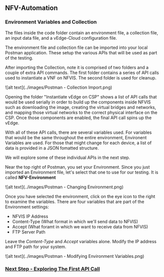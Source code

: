 ## NFV-Automation

### Environment Variables and Collection

The files inside the code folder contain an environment file, a collection file,
an input data file, and a vEdge-Cloud configuration file.  

The environment file and collection file can be imported into your local Postman
application.  These setup the various APIs that will be used as part of the testing.

After importing the Collection, note it is comprised of two folders and a couple
of extra API commands.  The first folder contains a series of API calls used to instantiate a VNF on
NFVIS.  The second folder is used for cleanup.  

![alt text](../images/Postman - Collection Import.png)

Opening the folder "Instantiate vEdge on CSP" shows a list of API calls that would be used serially in order to build up the components inside NFVIS such as downloading the image, creating the virtual bridges and networks, and mapping those virtual networks to the correct physical interface on the CSP.  Once those components are enabled, the final API call spins up the vEdge.

With all of these API calls, there are several variables used.  For variables that would be the same throughout the entire environment, Environent Variables are used.  For those that might change for each device, a list of data is provided in a JSON fomatted structure.  

We will explore some of these individual APIs in the next step.

Near the top right of Postman, you set your Environment.  Since you just imported an Environment file, let's select that one to use for our testing.  It is called **NFV-Environment**

![alt text](../images/Postman - Changing Environment.png)

Once you have selected the environment, click on the eye icon to the right to examine the variables.  There are four variables that are part of the Environment settings:  

* NFVIS IP Address
* Content-Type (What format in which we'll send data to NFVIS)
* Accept (What foramt in which we want to receive data from NFVIS)
* FTP Server Path

Leave the *Content-Type* and *Accept* variables alone.  Modify the IP address and FTP path for your system.

![alt text](../images/Postman - Modifying Environment Variables.png)


### [Next Step - Exploring The First API Call](Module2.md)
